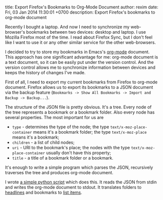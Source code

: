 title: Export Firefox's Bookmarks to Org-Mode Document
author: rexim
date: Fri, 03 Jan 2014 11:30:01 +0700
description: Export Firefox's bookmarks to org-mode document

Recently I bought a laptop. And now I need to synchronize my
web-browser's bookmarks between two devices: desktop and laptop. I use
Mozilla Firefox most of the time. I read about Firefox Sync, but I
don't feel like I want to use it or any other similar service for the
other web-browsers.

I decided to try to store my bookmarks in Emacs's
[org-mode](http://orgmode.org/) document. This approach has one
significant advantage for me: org-mode document is a text document, so
it can be easily put under the version control. And the version
control allows me to synchronize information between devices and keeps
the history of changes I've made.

First of all, I need to export my current bookmarks from Firefox to
org-mode document. Firefox allows us to export its bookmarks to a JSON
document via the backup feature (`Bookmarks -> Show All Bookmarks ->
Import and Backup -> Backup...`).

The structure of the JSON file is pretty obvious. It's a tree. Every
node of the tree represents a bookmark or a bookmark folder. Also
every node has several properties. The most important for us are

* `type` - determines the type of the node; the type
  `text/x-moz-place-container` means it's a bookmark folder; the type
  `text/x-moz-place` means it's a bookmark;
* `children` - a list of child nodes;
* `uri` - URI to the bookmark's place; the nodes with the type
  `text/x-moz-place-container` usually don't have this property;
* `title` - a title of a bookmark folder or a bookmark.

It's enough to write a simple program which parses the JSON,
recursively traverses the tree and produces org-mode document.

I wrote
[a simple python script](https://gist.github.com/rexim/8257108) which
does this. It reads the JSON from stdin and writes the org-mode
document to stdout. It translates folders to
[headlines](http://orgmode.org/manual/Headlines.html) and bookmarks to
[list items](http://orgmode.org/manual/Plain-lists.html).
